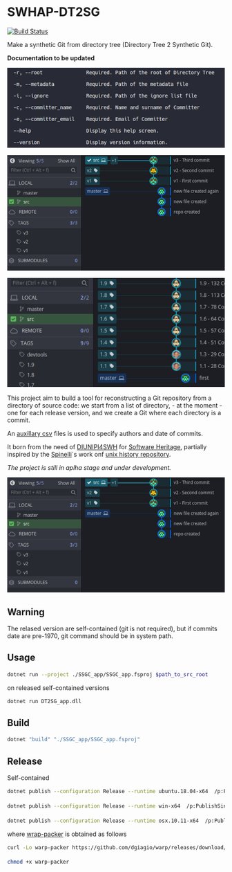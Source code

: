 # SWHAP-DT2SG

[![Build Status](https://travis-ci.com/Unipisa/SWHAP-DT2SG.svg?token=uYktkpxbywknDpAJce3c&branch=master)](https://travis-ci.com/Unipisa/SWHAP-DT2SG)

Make a synthetic Git from directory tree 
(Directory Tree 2 Synthetic Git).

**Documentation to be updated**

![example](./ETC/screen-commands.png)

![example](./ETC/screen.png)

![example](./ETC/screen-2.png)

This project aim to build a tool for reconstructing a Git repository from a directory of source code:
we start from a list of directory, - at the moment - one for each release version, and we create a Git where each directory is a commit.

An [auxillary csv](./metadata_example.csv) files is used to specify authors and date of commits.

It born from the need of [DIUNIPI4SWH](https://github.com/Unipisa/DIUNIPI4SWH) for [Software Heritage](www.softwareheritage.org), partially inspired by the [Spinelli](https://www2.dmst.aueb.gr/dds/)`s work onf [unix history repository](https://github.com/dspinellis/unix-history-repo).

*The project is still in aplha stage and under development.*

![example](./ETC/screen.png)

## Warning

The relased version are self-contained (git is not required), but if commits date are pre-1970, git command should be in system path.

## Usage

```bash
dotnet run --project ./SSGC_app/SSGC_app.fsproj $path_to_src_root
```

on released self-contained versions


```bash
dotnet run DT2SG_app.dll
```

## Build

```bash
dotnet "build" "./SSGC_app/SSGC_app.fsproj" 
```

## Release

Self-contained
```bash
dotnet publish --configuration Release --runtime ubuntu.18.04-x64  /p:PublishSingleFile=true --self-contained true  

dotnet publish --configuration Release --runtime win-x64  /p:PublishSingleFile=true --self-contained true   

dotnet publish --configuration Release --runtime osx.10.11-x64  /p:PublishSingleFile=true --self-contained true   

```

where [wrap-packer](https://github.com/dgiagio/warp) is obtained as follows

```bash
curl -Lo warp-packer https://github.com/dgiagio/warp/releases/download/v0.3.0/linux-x64.warp-packer

chmod +x warp-packer
```